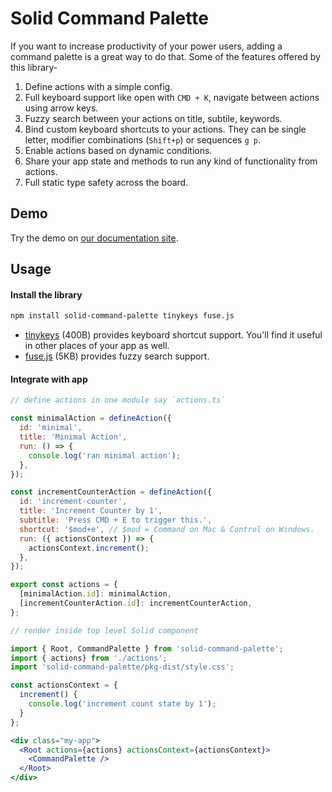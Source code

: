 # Solid Command Palette

If you want to increase productivity of your power users, adding a command palette is a great way to do that. Some of the features offered by this library-

1. Define actions with a simple config.
1. Full keyboard support like open with `CMD + K`, navigate between actions using arrow keys.
1. Fuzzy search between your actions on title, subtile, keywords.
1. Bind custom keyboard shortcuts to your actions. They can be single letter, modifier combinations (`Shift+p`) or sequences `g p`.
1. Enable actions based on dynamic conditions.
1. Share your app state and methods to run any kind of functionality from actions.
1. Full static type safety across the board.

## Demo

Try the demo on [our documentation site](https://solid-command-palette.vercel.app/).

## Usage

#### Install the library

```sh
npm install solid-command-palette tinykeys fuse.js
```

* [tinykeys](https://github.com/jamiebuilds/tinykeys) (400B) provides keyboard shortcut support. You'll find it useful in other places of your app as well.
* [fuse.js](https://github.com/krisk/fuse) (5KB) provides fuzzy search support.

#### Integrate with app

```jsx
// define actions in one module say `actions.ts`

const minimalAction = defineAction({
  id: 'minimal',
  title: 'Minimal Action',
  run: () => {
    console.log('ran minimal action');
  },
});

const incrementCounterAction = defineAction({
  id: 'increment-counter',
  title: 'Increment Counter by 1',
  subtitle: 'Press CMD + E to trigger this.',
  shortcut: '$mod+e', // $mod = Command on Mac & Control on Windows.
  run: ({ actionsContext }) => {
    actionsContext.increment();
  },
});

export const actions = {
  [minimalAction.id]: minimalAction,
  [incrementCounterAction.id]: incrementCounterAction,
};
```

```jsx
// render inside top level Solid component

import { Root, CommandPalette } from 'solid-command-palette';
import { actions} from './actions';
import 'solid-command-palette/pkg-dist/style.css';

const actionsContext = {
  increment() {
    console.log('increment count state by 1');
  }
};

<div class="my-app">
  <Root actions={actions} actionsContext={actionsContext}>
    <CommandPalette />
  </Root>
</div>
```
